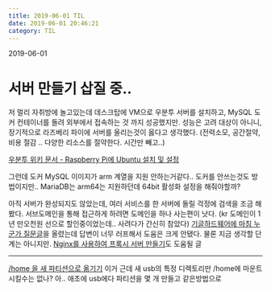 ```yaml
---
title: 2019-06-01 TIL
date: 2019-06-01 20:46:21
category: TIL
---
```

2019-06-01

# 서버 만들기 삽질 중..

저 멀리 자취방에 놀고있는데 데스크탑에 VM으로 우분투 서버를 설치하고, MySQL 도커 컨테이너를 돌려 외부에서 접속하는 것 까지 성공했지만.
성능은 고려 대상이 아니니, 장기적으로 라즈베리 파이에 서버를 올리는것이 옳다고 생각했다. (전력소모, 공간절약, 비용 절감 .. 다양한 리소스를 절약한다. 시간만 빼고..)

[우분투 위키 문서 - Raspberry Pi에 Ubuntu 설치 및 설정](https://wiki.ubuntu.com/ARM/RaspberryPi)

그런데 도커 MySQL 이미지가 arm 계열을 지원 안하는거같다.. 도커를 안쓰는것도 방법이지만.. MariaDB는 arm64는 지원하던데 64bit 활성화 설정을 해줘야할까?

아직 서버가 완성되지도 않았는데, 여러 서비스를 한 서버에 돌릴 걱정에 검색을 조금 해봤다. 서브도메인을 통해 접근하게 하려면 도메인을 하나 사는편이 낫다. (kr 도메인이 1년 만오천원 선으로 할인중이었는데.. 사려다가 간신히 참았다)
[기글하드웨어에 마침 누군가 질문글](https://gigglehd.com/gg/soft/4990724)을 올렸는데 답변이 너무 러프해서 도움은 크게 안됐다. 물론 지금 생각할 단계는 아니지만. 
[Nginx를 사용하여 프록시 서버 만들기](https://velog.io/@jeff0720/2018-11-18-2111-%EC%9E%91%EC%84%B1%EB%90%A8-iojomvsf0n)도 도움될 글

---

[/home 을 새 파티션으로 옮기기](https://help.ubuntu.com/community/Partitioning/Home/Moving)
이거 근데 새 usb의 특정 디렉토리만 /home에 마운트시킬수는 없나?
아.. 애초에 usb에다 파티션을 몇 개 만들고 같은방법으로 
<!--stackedit_data:
eyJoaXN0b3J5IjpbNjEzMjA1NzExLDE0ODgzNjE4NTMsNzI5NT
gwNjkxXX0=
-->